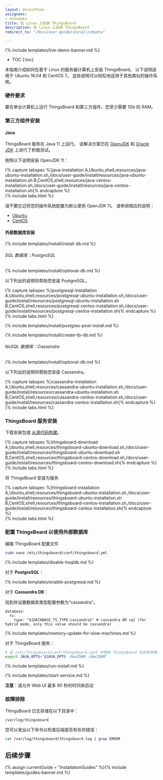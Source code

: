 ```yaml
---
layout: docwithnav
assignees:
- ashvayka
title: 在 Linux 上安装 ThingsBoard
description: 在 Linux 上安装 ThingsBoard
redirect_to: "/docs/user-guide/install/ubuntu"

---
```


{% include templates/live-demo-banner.md %}

* TOC
{:toc}

本指南介绍如何在基于 Linux 的服务器计算机上安装 ThingsBoard。
以下说明适用于 Ubuntu 16.04 和 CentOS 7。
这些说明可以轻松地适用于其他类似的操作系统。

### 硬件要求

要在单台计算机上运行 ThingsBoard 和第三方组件，您至少需要 1Gb 的 RAM。

### 第三方组件安装

#### Java

ThingsBoard 服务在 Java 11 上运行。
该解决方案已在 [OpenJDK](http://openjdk.java.net/) 和 [Oracle JDK](http://www.oracle.com/technetwork/java/javase/overview/index.html) 上进行了积极测试。

按照以下说明安装 OpenJDK 11：

{% capture tabspec %}java-installation
A,Ubuntu,shell,resources/java-ubuntu-installation.sh,/docs/user-guide/install/resources/java-ubuntu-installation.sh
B,CentOS,shell,resources/java-centos-installation.sh,/docs/user-guide/install/resources/java-centos-installation.sh{% endcapture %}  
{% include tabs.html %}   

请不要忘记将您的操作系统配置为默认使用 OpenJDK 11。
请参阅相应的说明：

 - [Ubuntu](https://www.digitalocean.com/community/tutorials/how-to-install-java-with-apt-on-ubuntu-18-04#managing-java)
 - [CentOS](https://computingforgeeks.com/how-to-install-java-11-openjdk-11-on-rhel-8/#h-selecting-java-versions-with-alternatives)


#### 外部数据库安装

{% include templates/install/install-db.md %}

###### SQL 数据库：PostgreSQL

{% include templates/install/optional-db.md %}

以下列出的说明将帮助您安装 PostgreSQL。

{% capture tabspec %}postgresql-installation
A,Ubuntu,shell,resources/postgresql-ubuntu-installation.sh,/docs/user-guide/install/resources/postgresql-ubuntu-installation.sh
B,CentOS,shell,resources/postgresql-centos-installation.sh,/docs/user-guide/install/resources/postgresql-centos-installation.sh{% endcapture %}  
{% include tabs.html %}   


{% include templates/install/postgres-post-install.md %}

{% include templates/install/create-tb-db.md %}

###### NoSQL 数据库：Cassandra

{% include templates/install/optional-db.md %}

以下列出的说明将帮助您安装 Cassandra。

{% capture tabspec %}cassandra-installation
A,Ubuntu,shell,resources/cassandra-ubuntu-installation.sh,/docs/user-guide/install/resources/cassandra-ubuntu-installation.sh
B,CentOS,shell,resources/cassandra-centos-installation.sh,/docs/user-guide/install/resources/cassandra-centos-installation.sh{% endcapture %}  
{% include tabs.html %}

### ThingsBoard 服务安装

下载安装包或 [从源代码构建](/docs/user-guide/install/building-from-source)。

{% capture tabspec %}thingsboard-download
A,Ubuntu,shell,resources/thingsboard-ubuntu-download.sh,/docs/user-guide/install/resources/thingsboard-ubuntu-download.sh
B,CentOS,shell,resources/thingsboard-centos-download.sh,/docs/user-guide/install/resources/thingsboard-centos-download.sh{% endcapture %}  
{% include tabs.html %}

将 ThingsBoard 安装为服务

{% capture tabspec %}thingsboard-installation
A,Ubuntu,shell,resources/thingsboard-ubuntu-installation.sh,/docs/user-guide/install/resources/thingsboard-ubuntu-installation.sh
B,CentOS,shell,resources/thingsboard-centos-installation.sh,/docs/user-guide/install/resources/thingsboard-centos-installation.sh{% endcapture %}  
{% include tabs.html %}

### 配置 ThingsBoard 以使用外部数据库
  
编辑 ThingsBoard 配置文件

```bash 
sudo nano /etc/thingsboard/conf/thingsboard.yml
```

{% include templates/disable-hsqldb.md %} 

对于 **PostgreSQL**：

{% include templates/enable-postgresql.md %} 

对于 **Cassandra DB**：

找到并设置数据库类型配置参数为“cassandra”。
 
```text
database:
  ts:
    type: "${DATABASE_TS_TYPE:cassandra}" # cassandra OR sql (for hybrid mode, only this value should be cassandra)
```

{% include templates/memory-update-for-slow-machines.md %} 

对于 ThingsBoard 服务：

```bash
# 在 /etc/thingsboard/conf/thingsboard.conf 中更新 ThingsBoard 内存使用情况并将其限制为 256MB
export JAVA_OPTS="$JAVA_OPTS -Xms256M -Xmx256M"
```

{% include templates/run-install.md %} 

{% include templates/start-service.md %}

**注意**：请允许 Web UI 最多 90 秒的时间来启动

### 故障排除

ThingsBoard 日志存储在以下目录中：
 
```bash
/var/log/thingsboard
```

您可以发出以下命令以检查后端是否有任何错误：
 
```bash
cat /var/log/thingsboard/thingsboard.log | grep ERROR
```

## 后续步骤

{% assign currentGuide = "InstallationGuides" %}{% include templates/guides-banner.md %}